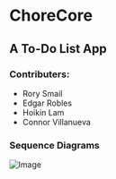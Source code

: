# ChoreCore

## A To-Do List App

### Contributers:

- Rory Smail
- Edgar Robles
- Hoikin Lam
- Connor Villanueva

### Sequence Diagrams
![Image](https://github.com/user-attachments/assets/59556df0-bf12-4477-9219-0e6f9d70c38d)
